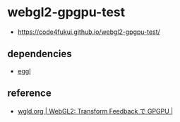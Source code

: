 # webgl2-gpgpu-test
 
- https://code4fukui.github.io/webgl2-gpgpu-test/

## dependencies

- [eggl](https://github.com/code4fukui/eggl/)

## reference

- [wgld.org | WebGL2: Transform Feedback で GPGPU |](https://wgld.org/d/webgl2/w015.html)
